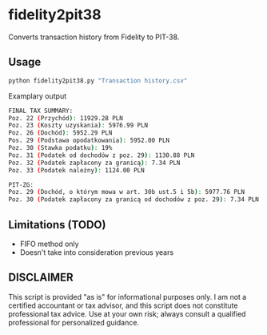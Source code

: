 # fidelity2pit38

Converts transaction history from Fidelity to PIT-38.

## Usage
```sh
python fidelity2pit38.py "Transaction history.csv"
```

Examplary output
```sh
FINAL TAX SUMMARY:
Poz. 22 (Przychód): 11929.28 PLN
Poz. 23 (Koszty uzyskania): 5976.99 PLN
Poz. 26 (Dochód): 5952.29 PLN
Pos. 29 (Podstawa opodatkowania): 5952.00 PLN
Poz. 30 (Stawka podatku): 19%
Poz. 31 (Podatek od dochodów z poz. 29): 1130.88 PLN
Poz. 32 (Podatek zapłacony za granicą): 7.34 PLN
Poz. 33 (Podatek należny): 1124.00 PLN

PIT-ZG:
Poz. 29 (Dochód, o którym mowa w art. 30b ust.5 i 5b): 5977.76 PLN
Poz. 30 (Podatek zapłacony za granicą od dochodów z poz. 29): 7.34 PLN
```

## Limitations (TODO)
- FIFO method only
- Doesn't take into consideration previous years

## DISCLAIMER
This script is provided "as is" for informational purposes only.
I am not a certified accountant or tax advisor, and this script does not constitute professional tax advice.
Use at your own risk; always consult a qualified professional for personalized guidance.
